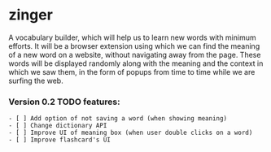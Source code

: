 zinger
======

A vocabulary builder, which will help us to learn new words with minimum efforts. It will be a browser extension using which we can find the meaning of a new word on a website, without navigating away from the page. These words will be displayed randomly along with the meaning and the context in which we saw them, in the form of popups from time to time while we are surfing the web.

### Version 0.2 TODO features:

    - [ ] Add option of not saving a word (when showing meaning)
    - [ ] Change dictionary API
    - [ ] Improve UI of meaning box (when user double clicks on a word)
    - [ ] Improve flashcard's UI
